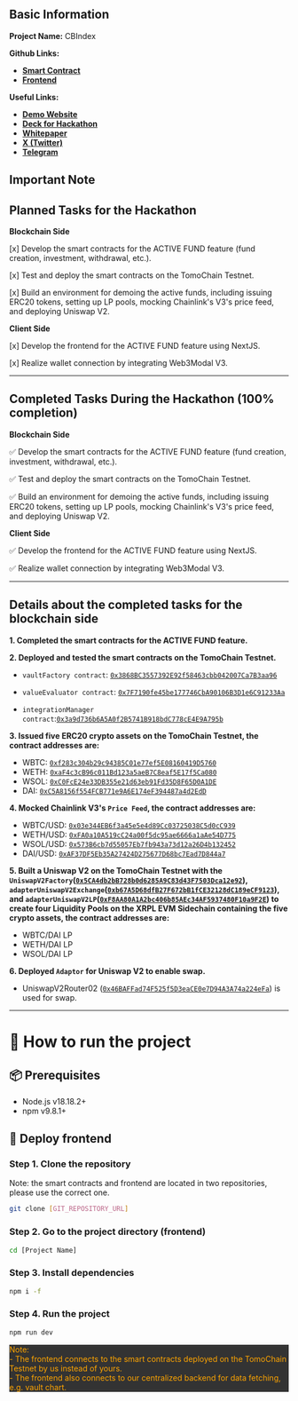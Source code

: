 ## Basic Information

**Project Name:** CBIndex

**Github Links:**

- [**Smart Contract**](https://github.com/CypherBabel-Lab/VHorizon-contracts)
- [**Frontend**](https://github.com/CypherBabel-Lab/VHorizon)

**Useful Links:**

- [**Demo Website**](https://viction.cbindex.finance/)
- [**Deck for Hackathon**](https://docsend.com/view/duk56in24qhex4x8)
- [**Whitepaper**](https://cbindex.finance/CBIndex_whitepaper_2023_v1.pdf)
- [**X (Twitter)**](https://twitter.com/CBIndex_Global)
- [**Telegram**](https://t.me/CBIndexGlobalM)

## Important Note

## Planned Tasks for the Hackathon

**Blockchain Side**

[x] Develop the smart contracts for the ACTIVE FUND feature (fund creation, investment, withdrawal, etc.).

[x] Test and deploy the smart contracts on the TomoChain Testnet.

[x] Build an environment for demoing the active funds, including issuing ERC20 tokens, setting up LP pools, mocking Chainlink's V3's price feed, and deploying Uniswap V2.

**Client Side**

[x] Develop the frontend for the ACTIVE FUND feature using NextJS.

[x] Realize wallet connection by integrating Web3Modal V3.

---

## Completed Tasks During the Hackathon (100% completion)

**Blockchain Side**

✅ Develop the smart contracts for the ACTIVE FUND feature (fund creation, investment, withdrawal, etc.).

✅ Test and deploy the smart contracts on the TomoChain Testnet.

✅ Build an environment for demoing the active funds, including issuing ERC20 tokens, setting up LP pools, mocking Chainlink's V3's price feed, and deploying Uniswap V2.

**Client Side**

✅ Develop the frontend for the ACTIVE FUND feature using NextJS.

✅ Realize wallet connection by integrating Web3Modal V3.

---

## Details about the completed tasks for the blockchain side

**1. Completed the smart contracts for the ACTIVE FUND feature.**

**2. Deployed and tested the smart contracts on the TomoChain Testnet.**

- `vaultFactory contract`: [`0x3868BC3557392E92f58463cbb042007Ca7B3aa96`](https://testnet.tomoscan.io/address/0x3868BC3557392E92f58463cbb042007Ca7B3aa96)

- `valueEvaluator contract`: [`0x7F7190fe45be177746CbA90106B3D1e6C91233Aa`](https://testnet.tomoscan.io/address/0x7F7190fe45be177746CbA90106B3D1e6C91233Aa)

- `integrationManager contract`:[`0x3a9d736b6A5A0f2B5741B918bdC778cE4E9A795b`](https://testnet.tomoscan.io/address/0x3a9d736b6A5A0f2B5741B918bdC778cE4E9A795b)

**3. Issued five ERC20 crypto assets on the TomoChain Testnet, the contract addresses are:**

- WBTC: [`0xf283c304b29c94385C01e77ef5E08160419D5760`](https://testnet.tomoscan.io/token/0xf283c304b29c94385C01e77ef5E08160419D5760)
- WETH: [`0xaF4c3cB96c011Bd123a5aeB7C8eaf5E17f5Ca080`](https://testnet.tomoscan.io/token/0xaF4c3cB96c011Bd123a5aeB7C8eaf5E17f5Ca080)
- WSOL: [`0xC0FcE24e33DB355e21d63eb91Fd35D8F65D0A1DE`](https://testnet.tomoscan.io/token/0xC0FcE24e33DB355e21d63eb91Fd35D8F65D0A1DE)
- DAI: [`0xC5A8156f554FCB771e9A6E174eF394487a4d2EdD`](https://testnet.tomoscan.io/token/0xC5A8156f554FCB771e9A6E174eF394487a4d2EdD)

**4. Mocked Chainlink V3's `Price Feed`, the contract addresses are:**

- WBTC/USD: [`0x03e344EB6f3a45e5e4d89Cc03725038C5d0cC939`](https://testnet.tomoscan.io/address/0x03e344EB6f3a45e5e4d89Cc03725038C5d0cC939)
- WETH/USD: [`0xFA0a10A519cC24a00f5dc95ae6666a1aAe54D775`](https://testnet.tomoscan.io/address/0xFA0a10A519cC24a00f5dc95ae6666a1aAe54D775)
- WSOL/USD: [`0x573B6cb7d55057Eb7fb943a73d12a26D4b132452`](https://testnet.tomoscan.io/address/0x573B6cb7d55057Eb7fb943a73d12a26D4b132452)
- DAI/USD: [`0xAF37DF5Eb35A27424D275677D68bc7Ead7D844a7`](https://testnet.tomoscan.io/address/0xAF37DF5Eb35A27424D275677D68bc7Ead7D844a7)

**5. Built a Uniswap V2 on the TomoChain Testnet with the `UniswapV2Factory`([`0x5CA4db2bB728b0d6285A9C83d43F7503Dca12e92`](https://testnet.tomoscan.io/address/0x5CA4db2bB728b0d6285A9C83d43F7503Dca12e92)), `adapterUniswapV2Exchange`([`0xb67A5D68dfB27F672bB1fCE32128dC189eCF9123`](https://testnet.tomoscan.io/address/0xb67A5D68dfB27F672bB1fCE32128dC189eCF9123)), and `adapterUniswapV2LP`([`0xF8AA80A1A2bc406b85AEc34AF5937480F10a9F2E`](https://testnet.tomoscan.io/address/0xF8AA80A1A2bc406b85AEc34AF5937480F10a9F2E)) to create four Liquidity Pools on the XRPL EVM Sidechain containing the five crypto assets, the contract addresses are:**

- WBTC/DAI LP
- WETH/DAI LP
- WSOL/DAI LP

**6. Deployed `Adaptor` for Uniswap V2 to enable swap.**

- UniswapV2Router02 ([`0x46BAFFad74F525f5D3eaCE0e7D94A3A74a224eFa`](https://testnet.tomoscan.io/address/0x46BAFFad74F525f5D3eaCE0e7D94A3A74a224eFa)) is used for swap.

---

# 🚀 How to run the project

## 📦 Prerequisites

- Node.js v18.18.2+
- npm v9.8.1+

## 🗿 Deploy frontend

### Step 1. Clone the repository

Note: the smart contracts and frontend are located in two repositories, please use the correct one.

```bash
git clone [GIT_REPOSITORY_URL]
```

### Step 2. Go to the project directory (frontend)

```bash
cd [Project Name]
```

### Step 3. Install dependencies

```bash
npm i -f
```

### Step 4. Run the project

```bash
npm run dev
```

<div style="color:orange; background-color:#333">
Note:
<br />
- The frontend connects to the smart contracts deployed on the TomoChain Testnet by us instead of yours.
  <br />
- The frontend also connects to our centralized backend for data fetching, e.g. vault chart.
  </div>

